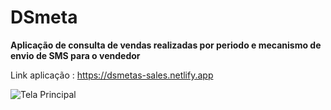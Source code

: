 
# **DSmeta**

**Aplicação de consulta de vendas realizadas por periodo e mecanismo de envio de SMS para o vendedor** 

Link aplicação :
https://dsmetas-sales.netlify.app

![Tela Principal](https://github.com/FrankDestro/projeto-SDS3-FRANK/blob/main/dashboard.png)
